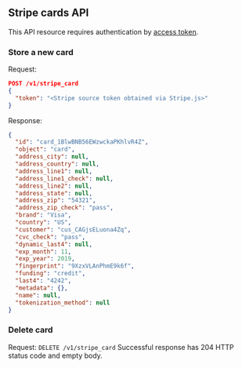 ## Stripe cards API

This API resource requires authentication by [access token](./authentication.md).

### Store a new card

Request:
```json
POST /v1/stripe_card
{
  "token": "<Stripe source token obtained via Stripe.js>"
}
```

Response:
```json
{
  "id": "card_1BlwBNB56EWzwckaPKhlvR4Z",
  "object": "card",
  "address_city": null,
  "address_country": null,
  "address_line1": null,
  "address_line1_check": null,
  "address_line2": null,
  "address_state": null,
  "address_zip": "54321",
  "address_zip_check": "pass",
  "brand": "Visa",
  "country": "US",
  "customer": "cus_CAGjsELuona4Zq",
  "cvc_check": "pass",
  "dynamic_last4": null,
  "exp_month": 11,
  "exp_year": 2019,
  "fingerprint": "9XzxVLAnPhmE9k6f",
  "funding": "credit",
  "last4": "4242",
  "metadata": {},
  "name": null,
  "tokenization_method": null
}
```

### Delete card

Request: `DELETE /v1/stripe_card`
Successful response has 204 HTTP status code and empty body.
